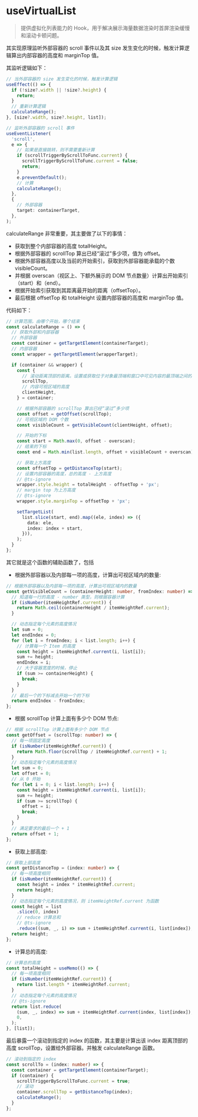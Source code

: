 # useVirtualList

> 提供虚拟化列表能力的 Hook，用于解决展示海量数据渲染时首屏渲染缓慢和滚动卡顿问题。

其实现原理监听外部容器的 scroll 事件以及其 size 发生变化的时候，触发计算逻辑算出内部容器的高度和 marginTop 值。

其监听逻辑如下：

```ts
// 当外部容器的 size 发生变化的时候，触发计算逻辑
useEffect(() => {
  if (!size?.width || !size?.height) {
    return;
  }
  // 重新计算逻辑
  calculateRange();
}, [size?.width, size?.height, list]);

// 监听外部容器的 scroll 事件
useEventListener(
  'scroll',
  e => {
    // 如果是直接跳转，则不需要重新计算
    if (scrollTriggerByScrollToFunc.current) {
      scrollTriggerByScrollToFunc.current = false;
      return;
    }
    e.preventDefault();
    // 计算
    calculateRange();
  },
  {
    // 外部容器
    target: containerTarget,
  },
);
```

calculateRange 非常重要，其主要做了以下的事情：

- 获取到整个内部容器的高度 totalHeight。
- 根据外部容器的 scrollTop 算出已经“滚过”多少项，值为 offset。
- 根据外部容器高度以及当前的开始索引，获取到外部容器能承载的个数 visibleCount。
- 并根据 overscan（视区上、下额外展示的 DOM 节点数量）计算出开始索引（start）和（end）。
- 根据开始索引获取到其距离最开始的距离（offsetTop）。
- 最后根据 offsetTop 和 totalHeight 设置内部容器的高度和 marginTop 值。

代码如下：

```ts
// 计算范围，由哪个开始，哪个结束
const calculateRange = () => {
  // 获取外部和内部容器
  // 外部容器
  const container = getTargetElement(containerTarget);
  // 内部容器
  const wrapper = getTargetElement(wrapperTarget);

  if (container && wrapper) {
    const {
      // 滚动距离顶部的距离。设置或获取位于对象最顶端和窗口中可见内容的最顶端之间的距离
      scrollTop,
      // 内容可视区域的高度
      clientHeight,
    } = container;

    // 根据外部容器的 scrollTop 算出已经“滚过”多少项
    const offset = getOffset(scrollTop);
    // 可视区域的 DOM 个数
    const visibleCount = getVisibleCount(clientHeight, offset);

    // 开始的下标
    const start = Math.max(0, offset - overscan);
    // 结束的下标
    const end = Math.min(list.length, offset + visibleCount + overscan);

    // 获取上方高度
    const offsetTop = getDistanceTop(start);
    // 设置内部容器的高度，总的高度 - 上方高度
    // @ts-ignore
    wrapper.style.height = totalHeight - offsetTop + 'px';
    // margin top 为上方高度
    // @ts-ignore
    wrapper.style.marginTop = offsetTop + 'px';

    setTargetList(
      list.slice(start, end).map((ele, index) => ({
        data: ele,
        index: index + start,
      })),
    );
  }
};
```

其它就是这个函数的辅助函数了，包括

- 根据外部容器以及内部每一项的高度，计算出可视区域内的数量:

```ts
// 根据外部容器以及内部每一项的高度，计算出可视区域内的数量
const getVisibleCount = (containerHeight: number, fromIndex: number) => {
  // 知道每一行的高度 - number 类型，则根据容器计算
  if (isNumber(itemHeightRef.current)) {
    return Math.ceil(containerHeight / itemHeightRef.current);
  }

  // 动态指定每个元素的高度情况
  let sum = 0;
  let endIndex = 0;
  for (let i = fromIndex; i < list.length; i++) {
    // 计算每一个 Item 的高度
    const height = itemHeightRef.current(i, list[i]);
    sum += height;
    endIndex = i;
    // 大于容器宽度的时候，停止
    if (sum >= containerHeight) {
      break;
    }
  }
  // 最后一个的下标减去开始一个的下标
  return endIndex - fromIndex;
};
```

- 根据 scrollTop 计算上面有多少个 DOM 节点:

```ts
// 根据 scrollTop 计算上面有多少个 DOM 节点
const getOffset = (scrollTop: number) => {
  // 每一项固定高度
  if (isNumber(itemHeightRef.current)) {
    return Math.floor(scrollTop / itemHeightRef.current) + 1;
  }
  // 动态指定每个元素的高度情况
  let sum = 0;
  let offset = 0;
  // 从 0 开始
  for (let i = 0; i < list.length; i++) {
    const height = itemHeightRef.current(i, list[i]);
    sum += height;
    if (sum >= scrollTop) {
      offset = i;
      break;
    }
  }
  // 满足要求的最后一个 + 1
  return offset + 1;
};
```

- 获取上部高度:

```ts
// 获取上部高度
const getDistanceTop = (index: number) => {
  // 每一项高度相同
  if (isNumber(itemHeightRef.current)) {
    const height = index * itemHeightRef.current;
    return height;
  }
  // 动态指定每个元素的高度情况，则 itemHeightRef.current 为函数
  const height = list
    .slice(0, index)
    // reduce 计算总和
    // @ts-ignore
    .reduce((sum, _, i) => sum + itemHeightRef.current(i, list[index]), 0);
  return height;
};
```

- 计算总的高度:

```ts
// 计算总的高度
const totalHeight = useMemo(() => {
  // 每一项高度相同
  if (isNumber(itemHeightRef.current)) {
    return list.length * itemHeightRef.current;
  }
  // 动态指定每个元素的高度情况
  // @ts-ignore
  return list.reduce(
    (sum, _, index) => sum + itemHeightRef.current(index, list[index]),
    0,
  );
}, [list]);
```

最后暴露一个滚动到指定的 index 的函数，其主要是计算出该 index 距离顶部的高度 scrollTop，设置给外部容器。并触发 calculateRange 函数。

```ts
// 滚动到指定的 index
const scrollTo = (index: number) => {
  const container = getTargetElement(containerTarget);
  if (container) {
    scrollTriggerByScrollToFunc.current = true;
    // 滚动
    container.scrollTop = getDistanceTop(index);
    calculateRange();
  }
};
```
